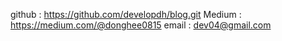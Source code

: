 github : https://github.com/developdh/blog.git
Medium : https://medium.com/@donghee0815
email : dev04@gmail.com